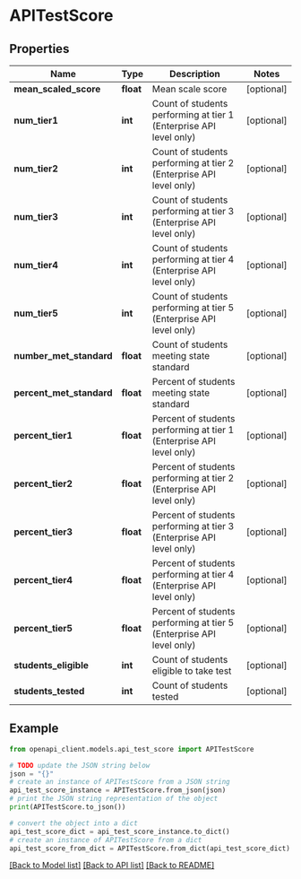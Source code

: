 # APITestScore


## Properties

Name | Type | Description | Notes
------------ | ------------- | ------------- | -------------
**mean_scaled_score** | **float** | Mean scale score | [optional] 
**num_tier1** | **int** | Count of students performing at tier 1 (Enterprise API level only) | [optional] 
**num_tier2** | **int** | Count of students performing at tier 2 (Enterprise API level only) | [optional] 
**num_tier3** | **int** | Count of students performing at tier 3 (Enterprise API level only) | [optional] 
**num_tier4** | **int** | Count of students performing at tier 4 (Enterprise API level only) | [optional] 
**num_tier5** | **int** | Count of students performing at tier 5 (Enterprise API level only) | [optional] 
**number_met_standard** | **float** | Count of students meeting state standard | [optional] 
**percent_met_standard** | **float** | Percent of students meeting state standard | [optional] 
**percent_tier1** | **float** | Percent of students performing at tier 1 (Enterprise API level only) | [optional] 
**percent_tier2** | **float** | Percent of students performing at tier 2 (Enterprise API level only) | [optional] 
**percent_tier3** | **float** | Percent of students performing at tier 3 (Enterprise API level only) | [optional] 
**percent_tier4** | **float** | Percent of students performing at tier 4 (Enterprise API level only) | [optional] 
**percent_tier5** | **float** | Percent of students performing at tier 5 (Enterprise API level only) | [optional] 
**students_eligible** | **int** | Count of students eligible to take test | [optional] 
**students_tested** | **int** | Count of students tested | [optional] 

## Example

```python
from openapi_client.models.api_test_score import APITestScore

# TODO update the JSON string below
json = "{}"
# create an instance of APITestScore from a JSON string
api_test_score_instance = APITestScore.from_json(json)
# print the JSON string representation of the object
print(APITestScore.to_json())

# convert the object into a dict
api_test_score_dict = api_test_score_instance.to_dict()
# create an instance of APITestScore from a dict
api_test_score_from_dict = APITestScore.from_dict(api_test_score_dict)
```
[[Back to Model list]](../README.md#documentation-for-models) [[Back to API list]](../README.md#documentation-for-api-endpoints) [[Back to README]](../README.md)



